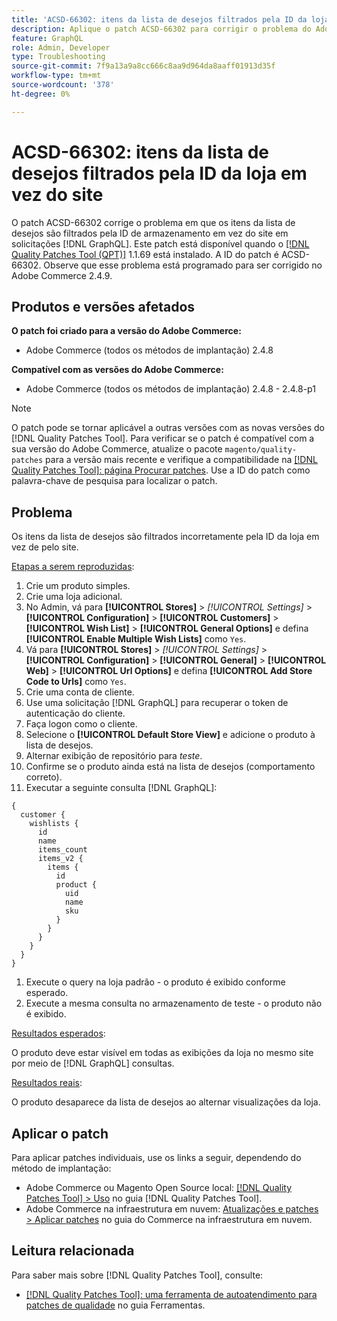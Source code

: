 ```yaml
---
title: 'ACSD-66302: itens da lista de desejos filtrados pela ID da loja em vez do site'
description: Aplique o patch ACSD-66302 para corrigir o problema do Adobe Commerce em que os itens da lista de desejos são filtrados pela ID da loja em vez do site em  [!DNL GraphQL] solicitações.
feature: GraphQL
role: Admin, Developer
type: Troubleshooting
source-git-commit: 7f9a13a9a8cc666c8aa9d964da8aaff01913d35f
workflow-type: tm+mt
source-wordcount: '378'
ht-degree: 0%

---
```



# ACSD-66302: itens da lista de desejos filtrados pela ID da loja em vez do site

O patch ACSD-66302 corrige o problema em que os itens da lista de desejos são filtrados pela ID de armazenamento em vez do site em solicitações [!DNL GraphQL]. Este patch está disponível quando o [[!DNL Quality Patches Tool (QPT)]](/help/tools/quality-patches-tool/quality-patches-tool-to-self-serve-quality-patches.md) 1.1.69 está instalado. A ID do patch é ACSD-66302. Observe que esse problema está programado para ser corrigido no Adobe Commerce 2.4.9.

## Produtos e versões afetados

**O patch foi criado para a versão do Adobe Commerce:**

* Adobe Commerce (todos os métodos de implantação) 2.4.8

**Compatível com as versões do Adobe Commerce:**

* Adobe Commerce (todos os métodos de implantação) 2.4.8 - 2.4.8-p1

>[!NOTE]
>
>O patch pode se tornar aplicável a outras versões com as novas versões do [!DNL Quality Patches Tool]. Para verificar se o patch é compatível com a sua versão do Adobe Commerce, atualize o pacote `magento/quality-patches` para a versão mais recente e verifique a compatibilidade na [[!DNL Quality Patches Tool]: página Procurar patches](https://experienceleague.adobe.com/tools/commerce-quality-patches/index.html?lang=pt-BR). Use a ID do patch como palavra-chave de pesquisa para localizar o patch.

## Problema

Os itens da lista de desejos são filtrados incorretamente pela ID da loja em vez de pelo site.

<u>Etapas a serem reproduzidas</u>:

1. Crie um produto simples.
1. Crie uma loja adicional.
1. No Admin, vá para **[!UICONTROL Stores]** > *[!UICONTROL Settings]* > **[!UICONTROL Configuration]** > **[!UICONTROL Customers]** > **[!UICONTROL Wish List]** > **[!UICONTROL General Options]** e defina **[!UICONTROL Enable Multiple Wish Lists]** como `Yes`.
1. Vá para **[!UICONTROL Stores]** > *[!UICONTROL Settings]* > **[!UICONTROL Configuration]** > **[!UICONTROL General]** > **[!UICONTROL Web]** > **[!UICONTROL Url Options]** e defina **[!UICONTROL Add Store Code to Urls]** como `Yes`.
1. Crie uma conta de cliente.
1. Use uma solicitação [!DNL GraphQL] para recuperar o token de autenticação do cliente.
1. Faça logon como o cliente.
1. Selecione o **[!UICONTROL Default Store View]** e adicione o produto à lista de desejos.
1. Alternar exibição de repositório para *teste*.
1. Confirme se o produto ainda está na lista de desejos (comportamento correto).
1. Executar a seguinte consulta [!DNL GraphQL]:

```
{
  customer {
    wishlists {
      id
      name
      items_count
      items_v2 {
        items {
          id
          product {
            uid
            name
            sku
          }
        }
      }
    }
  }
}
```

1. Execute o query na loja padrão - o produto é exibido conforme esperado.
1. Execute a mesma consulta no armazenamento de teste - o produto não é exibido.

<u>Resultados esperados</u>:

O produto deve estar visível em todas as exibições da loja no mesmo site por meio de [!DNL GraphQL] consultas.

<u>Resultados reais</u>:

O produto desaparece da lista de desejos ao alternar visualizações da loja.

## Aplicar o patch

Para aplicar patches individuais, use os links a seguir, dependendo do método de implantação:

* Adobe Commerce ou Magento Open Source local: [[!DNL Quality Patches Tool] > Uso](/help/tools/quality-patches-tool/usage.md) no guia [!DNL Quality Patches Tool].
* Adobe Commerce na infraestrutura em nuvem: [Atualizações e patches > Aplicar patches](https://experienceleague.adobe.com/docs/commerce-cloud-service/user-guide/develop/upgrade/apply-patches.html?lang=pt-BR) no guia do Commerce na infraestrutura em nuvem.

## Leitura relacionada

Para saber mais sobre [!DNL Quality Patches Tool], consulte:

* [[!DNL Quality Patches Tool]: uma ferramenta de autoatendimento para patches de qualidade](/help/tools/quality-patches-tool/quality-patches-tool-to-self-serve-quality-patches.md) no guia Ferramentas.
